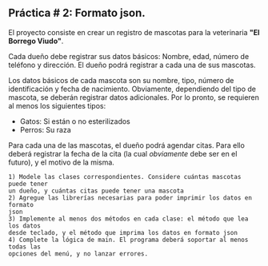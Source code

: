 
## Práctica # 2: Formato json.

El proyecto consiste en crear un registro de mascotas para la veterinaria
**"El Borrego Viudo"**.

Cada dueño debe registrar sus datos básicos: Nombre, edad, número de teléfono
y dirección. El dueño podrá registrar a cada una de sus mascotas.

Los datos básicos de cada mascota son su nombre, tipo, número de identificación
y fecha de nacimiento. Obviamente, dependiendo del tipo de mascota, se deberán 
registrar datos adicionales. Por lo pronto, se requieren al menos los siguientes
tipos:

+ Gatos: Si están o no esterilizados
+ Perros: Su raza

Para cada una de las mascotas, el dueño podrá agendar citas. Para ello deberá
registrar la fecha de la cita (la cual *obviamente* debe ser en el futuro), y 
el motivo de la misma.

    1) Modele las clases correspondientes. Considere cuántas mascotas puede tener
    un dueño, y cuántas citas puede tener una mascota
    2) Agregue las librerías necesarias para poder imprimir los datos en formato 
    json
    3) Implemente al menos dos métodos en cada clase: el método que lea los datos
    desde teclado, y el método que imprima los datos en formato json
    4) Complete la lógica de main. El programa deberá soportar al menos todas las 
    opciones del menú, y no lanzar errores.

